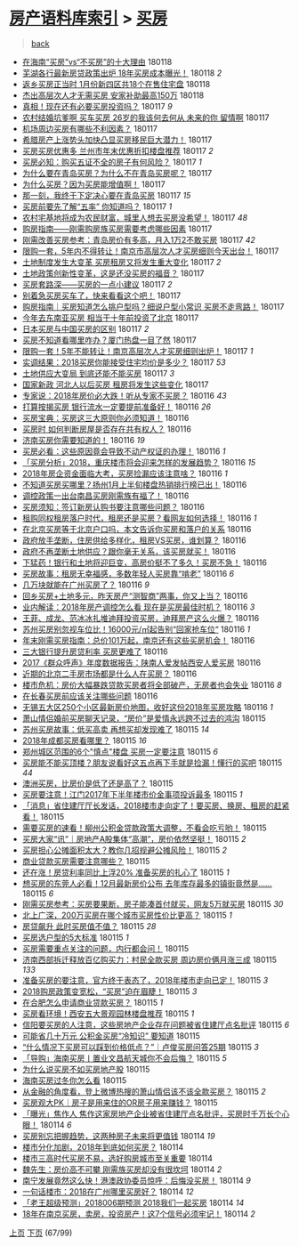 [房产语料库索引](../../README.md)  > [买房](买房.md)
====
> [back](../README.md)

- [在海南“买房”vs“不买房”的十大理由](http://jkwz.applinzi.com/ittc/7059851308951929872.html#%E5%9C%A8%E6%B5%B7%E5%8D%97%E2%80%9C%E4%B9%B0%E6%88%BF%E2%80%9Dvs%E2%80%9C%E4%B8%8D%E4%B9%B0%E6%88%BF%E2%80%9D%E7%9A%84%E5%8D%81%E5%A4%A7%E7%90%86%E7%94%B1) 180118  
- [芜湖各行最新房贷政策出炉 18年买房成本曝光！](http://jkwz.applinzi.com/ittc/7059839067192034321.html#%E8%8A%9C%E6%B9%96%E5%90%84%E8%A1%8C%E6%9C%80%E6%96%B0%E6%88%BF%E8%B4%B7%E6%94%BF%E7%AD%96%E5%87%BA%E7%82%89+18%E5%B9%B4%E4%B9%B0%E6%88%BF%E6%88%90%E6%9C%AC%E6%9B%9D%E5%85%89%EF%BC%81) 180118 *2* 
- [返乡买房正当时 1月份新四区共18个在售住宅盘](http://jkwz.applinzi.com/ittc/7059796140872958992.html#%E8%BF%94%E4%B9%A1%E4%B9%B0%E6%88%BF%E6%AD%A3%E5%BD%93%E6%97%B6+1%E6%9C%88%E4%BB%BD%E6%96%B0%E5%9B%9B%E5%8C%BA%E5%85%B118%E4%B8%AA%E5%9C%A8%E5%94%AE%E4%BD%8F%E5%AE%85%E7%9B%98) 180118  
- [杰出高层次人才无需买房 安家补助最高150万](http://jkwz.applinzi.com/ittc/7059786347433165831.html#%E6%9D%B0%E5%87%BA%E9%AB%98%E5%B1%82%E6%AC%A1%E4%BA%BA%E6%89%8D%E6%97%A0%E9%9C%80%E4%B9%B0%E6%88%BF+%E5%AE%89%E5%AE%B6%E8%A1%A5%E5%8A%A9%E6%9C%80%E9%AB%98150%E4%B8%87) 180118  
- [真相！现在还有必要买房投资吗？](http://jkwz.applinzi.com/ittc/7059686290369283082.html#%E7%9C%9F%E7%9B%B8%EF%BC%81%E7%8E%B0%E5%9C%A8%E8%BF%98%E6%9C%89%E5%BF%85%E8%A6%81%E4%B9%B0%E6%88%BF%E6%8A%95%E8%B5%84%E5%90%97%EF%BC%9F) 180117 *9* 
- [农村结婚坑爹啊 买车买房 26岁的我该何去何从 未来的你 留情啊](http://jkwz.applinzi.com/ittc/7059668311590044688.html#%E5%86%9C%E6%9D%91%E7%BB%93%E5%A9%9A%E5%9D%91%E7%88%B9%E5%95%8A+%E4%B9%B0%E8%BD%A6%E4%B9%B0%E6%88%BF+26%E5%B2%81%E7%9A%84%E6%88%91%E8%AF%A5%E4%BD%95%E5%8E%BB%E4%BD%95%E4%BB%8E+%E6%9C%AA%E6%9D%A5%E7%9A%84%E4%BD%A0+%E7%95%99%E6%83%85%E5%95%8A) 180117  
- [机场周边买房有哪些不利因素？](http://jkwz.applinzi.com/ittc/7059654816354010122.html#%E6%9C%BA%E5%9C%BA%E5%91%A8%E8%BE%B9%E4%B9%B0%E6%88%BF%E6%9C%89%E5%93%AA%E4%BA%9B%E4%B8%8D%E5%88%A9%E5%9B%A0%E7%B4%A0%EF%BC%9F) 180117  
- [希腊房产上涨势头加快凸显买房移民巨大潜力！](http://jkwz.applinzi.com/ittc/7059615804125873158.html#%E5%B8%8C%E8%85%8A%E6%88%BF%E4%BA%A7%E4%B8%8A%E6%B6%A8%E5%8A%BF%E5%A4%B4%E5%8A%A0%E5%BF%AB%E5%87%B8%E6%98%BE%E4%B9%B0%E6%88%BF%E7%A7%BB%E6%B0%91%E5%B7%A8%E5%A4%A7%E6%BD%9C%E5%8A%9B%EF%BC%81) 180117  
- [买房买房优惠多 兰州市年末优惠折扣楼盘推荐](http://jkwz.applinzi.com/ittc/7059606824733377542.html#%E4%B9%B0%E6%88%BF%E4%B9%B0%E6%88%BF%E4%BC%98%E6%83%A0%E5%A4%9A+%E5%85%B0%E5%B7%9E%E5%B8%82%E5%B9%B4%E6%9C%AB%E4%BC%98%E6%83%A0%E6%8A%98%E6%89%A3%E6%A5%BC%E7%9B%98%E6%8E%A8%E8%8D%90) 180117 *2* 
- [买房必知：购买五证不全的房子有何风险？](http://jkwz.applinzi.com/ittc/7059602166489023498.html#%E4%B9%B0%E6%88%BF%E5%BF%85%E7%9F%A5%EF%BC%9A%E8%B4%AD%E4%B9%B0%E4%BA%94%E8%AF%81%E4%B8%8D%E5%85%A8%E7%9A%84%E6%88%BF%E5%AD%90%E6%9C%89%E4%BD%95%E9%A3%8E%E9%99%A9%EF%BC%9F) 180117 *1* 
- [为什么要在青岛买房？为什么不在青岛买房呢？](http://jkwz.applinzi.com/ittc/7059574210941158407.html#%E4%B8%BA%E4%BB%80%E4%B9%88%E8%A6%81%E5%9C%A8%E9%9D%92%E5%B2%9B%E4%B9%B0%E6%88%BF%EF%BC%9F%E4%B8%BA%E4%BB%80%E4%B9%88%E4%B8%8D%E5%9C%A8%E9%9D%92%E5%B2%9B%E4%B9%B0%E6%88%BF%E5%91%A2%EF%BC%9F) 180117  
- [为什么买房？因为买房能增值啊！](http://jkwz.applinzi.com/ittc/7059573840668001297.html#%E4%B8%BA%E4%BB%80%E4%B9%88%E4%B9%B0%E6%88%BF%EF%BC%9F%E5%9B%A0%E4%B8%BA%E4%B9%B0%E6%88%BF%E8%83%BD%E5%A2%9E%E5%80%BC%E5%95%8A%EF%BC%81) 180117  
- [那一刻，我终于下定决心要在青岛买房](http://jkwz.applinzi.com/ittc/7059573562925384714.html#%E9%82%A3%E4%B8%80%E5%88%BB%EF%BC%8C%E6%88%91%E7%BB%88%E4%BA%8E%E4%B8%8B%E5%AE%9A%E5%86%B3%E5%BF%83%E8%A6%81%E5%9C%A8%E9%9D%92%E5%B2%9B%E4%B9%B0%E6%88%BF) 180117 *15* 
- [买房前要先了解“五率” 你知道吗？](http://jkwz.applinzi.com/ittc/7059563720600978442.html#%E4%B9%B0%E6%88%BF%E5%89%8D%E8%A6%81%E5%85%88%E4%BA%86%E8%A7%A3%E2%80%9C%E4%BA%94%E7%8E%87%E2%80%9D+%E4%BD%A0%E7%9F%A5%E9%81%93%E5%90%97%EF%BC%9F) 180117 *1* 
- [农村宅基地将成为农民财富，城里人想去买房没希望！](http://jkwz.applinzi.com/ittc/7059530752348128273.html#%E5%86%9C%E6%9D%91%E5%AE%85%E5%9F%BA%E5%9C%B0%E5%B0%86%E6%88%90%E4%B8%BA%E5%86%9C%E6%B0%91%E8%B4%A2%E5%AF%8C%EF%BC%8C%E5%9F%8E%E9%87%8C%E4%BA%BA%E6%83%B3%E5%8E%BB%E4%B9%B0%E6%88%BF%E6%B2%A1%E5%B8%8C%E6%9C%9B%EF%BC%81) 180117 *48* 
- [购房指南——刚需购房族买房需要考虑哪些因素](http://jkwz.applinzi.com/ittc/7059528546219721738.html#%E8%B4%AD%E6%88%BF%E6%8C%87%E5%8D%97%E2%80%94%E2%80%94%E5%88%9A%E9%9C%80%E8%B4%AD%E6%88%BF%E6%97%8F%E4%B9%B0%E6%88%BF%E9%9C%80%E8%A6%81%E8%80%83%E8%99%91%E5%93%AA%E4%BA%9B%E5%9B%A0%E7%B4%A0) 180117  
- [刚需改善买房参考：青岛房价有多高，月入1万2不敢买房](http://jkwz.applinzi.com/ittc/7059515030154773511.html#%E5%88%9A%E9%9C%80%E6%94%B9%E5%96%84%E4%B9%B0%E6%88%BF%E5%8F%82%E8%80%83%EF%BC%9A%E9%9D%92%E5%B2%9B%E6%88%BF%E4%BB%B7%E6%9C%89%E5%A4%9A%E9%AB%98%EF%BC%8C%E6%9C%88%E5%85%A51%E4%B8%872%E4%B8%8D%E6%95%A2%E4%B9%B0%E6%88%BF) 180117 *42* 
- [限购一套，5年内不得转让！南京市高层次人才买房细则今天出台！](http://jkwz.applinzi.com/ittc/7059512159468258310.html#%E9%99%90%E8%B4%AD%E4%B8%80%E5%A5%97%EF%BC%8C5%E5%B9%B4%E5%86%85%E4%B8%8D%E5%BE%97%E8%BD%AC%E8%AE%A9%EF%BC%81%E5%8D%97%E4%BA%AC%E5%B8%82%E9%AB%98%E5%B1%82%E6%AC%A1%E4%BA%BA%E6%89%8D%E4%B9%B0%E6%88%BF%E7%BB%86%E5%88%99%E4%BB%8A%E5%A4%A9%E5%87%BA%E5%8F%B0%EF%BC%81) 180117  
- [土地制度发生大变革 买房租房又将发生重大变化](http://jkwz.applinzi.com/ittc/7059510627662300177.html#%E5%9C%9F%E5%9C%B0%E5%88%B6%E5%BA%A6%E5%8F%91%E7%94%9F%E5%A4%A7%E5%8F%98%E9%9D%A9+%E4%B9%B0%E6%88%BF%E7%A7%9F%E6%88%BF%E5%8F%88%E5%B0%86%E5%8F%91%E7%94%9F%E9%87%8D%E5%A4%A7%E5%8F%98%E5%8C%96) 180117 *2* 
- [土地政策创新性变革，这是还没买房的福音？](http://jkwz.applinzi.com/ittc/7059508514597110790.html#%E5%9C%9F%E5%9C%B0%E6%94%BF%E7%AD%96%E5%88%9B%E6%96%B0%E6%80%A7%E5%8F%98%E9%9D%A9%EF%BC%8C%E8%BF%99%E6%98%AF%E8%BF%98%E6%B2%A1%E4%B9%B0%E6%88%BF%E7%9A%84%E7%A6%8F%E9%9F%B3%EF%BC%9F) 180117  
- [买房套路深——买房的一点小建议](http://jkwz.applinzi.com/ittc/7059507619448751115.html#%E4%B9%B0%E6%88%BF%E5%A5%97%E8%B7%AF%E6%B7%B1%E2%80%94%E2%80%94%E4%B9%B0%E6%88%BF%E7%9A%84%E4%B8%80%E7%82%B9%E5%B0%8F%E5%BB%BA%E8%AE%AE) 180117 *2* 
- [别着急买房买车了，快来看看这个吧！](http://jkwz.applinzi.com/ittc/7059506289271374855.html#%E5%88%AB%E7%9D%80%E6%80%A5%E4%B9%B0%E6%88%BF%E4%B9%B0%E8%BD%A6%E4%BA%86%EF%BC%8C%E5%BF%AB%E6%9D%A5%E7%9C%8B%E7%9C%8B%E8%BF%99%E4%B8%AA%E5%90%A7%EF%BC%81) 180117  
- [购房指南｜买房知道怎么挑户型吗？细说户型小常识 买房不走弯路！](http://jkwz.applinzi.com/ittc/7059503166725293067.html#%E8%B4%AD%E6%88%BF%E6%8C%87%E5%8D%97%EF%BD%9C%E4%B9%B0%E6%88%BF%E7%9F%A5%E9%81%93%E6%80%8E%E4%B9%88%E6%8C%91%E6%88%B7%E5%9E%8B%E5%90%97%EF%BC%9F%E7%BB%86%E8%AF%B4%E6%88%B7%E5%9E%8B%E5%B0%8F%E5%B8%B8%E8%AF%86+%E4%B9%B0%E6%88%BF%E4%B8%8D%E8%B5%B0%E5%BC%AF%E8%B7%AF%EF%BC%81) 180117  
- [今年去东南亚买房 相当于十年前投资了北京](http://jkwz.applinzi.com/ittc/7059493662042358800.html#%E4%BB%8A%E5%B9%B4%E5%8E%BB%E4%B8%9C%E5%8D%97%E4%BA%9A%E4%B9%B0%E6%88%BF+%E7%9B%B8%E5%BD%93%E4%BA%8E%E5%8D%81%E5%B9%B4%E5%89%8D%E6%8A%95%E8%B5%84%E4%BA%86%E5%8C%97%E4%BA%AC) 180117  
- [日本买房与中国买房的区别](http://jkwz.applinzi.com/ittc/7059492582034244624.html#%E6%97%A5%E6%9C%AC%E4%B9%B0%E6%88%BF%E4%B8%8E%E4%B8%AD%E5%9B%BD%E4%B9%B0%E6%88%BF%E7%9A%84%E5%8C%BA%E5%88%AB) 180117 *2* 
- [买房不知道看哪里咋办？厦门热盘一目了然](http://jkwz.applinzi.com/ittc/7059485775484158982.html#%E4%B9%B0%E6%88%BF%E4%B8%8D%E7%9F%A5%E9%81%93%E7%9C%8B%E5%93%AA%E9%87%8C%E5%92%8B%E5%8A%9E%EF%BC%9F%E5%8E%A6%E9%97%A8%E7%83%AD%E7%9B%98%E4%B8%80%E7%9B%AE%E4%BA%86%E7%84%B6) 180117  
- [限购一套！5年不能转让！南京高层次人才买房细则出炉！](http://jkwz.applinzi.com/ittc/7059485318313411601.html#%E9%99%90%E8%B4%AD%E4%B8%80%E5%A5%97%EF%BC%815%E5%B9%B4%E4%B8%8D%E8%83%BD%E8%BD%AC%E8%AE%A9%EF%BC%81%E5%8D%97%E4%BA%AC%E9%AB%98%E5%B1%82%E6%AC%A1%E4%BA%BA%E6%89%8D%E4%B9%B0%E6%88%BF%E7%BB%86%E5%88%99%E5%87%BA%E7%82%89%EF%BC%81) 180117 *1* 
- [实调结果：2018买房你能接受住宅均价是多少？](http://jkwz.applinzi.com/ittc/7059484762865927184.html#%E5%AE%9E%E8%B0%83%E7%BB%93%E6%9E%9C%EF%BC%9A2018%E4%B9%B0%E6%88%BF%E4%BD%A0%E8%83%BD%E6%8E%A5%E5%8F%97%E4%BD%8F%E5%AE%85%E5%9D%87%E4%BB%B7%E6%98%AF%E5%A4%9A%E5%B0%91%EF%BC%9F) 180117 *53* 
- [土地供应大变局 到底还能不能买房](http://jkwz.applinzi.com/ittc/7059483699639223312.html#%E5%9C%9F%E5%9C%B0%E4%BE%9B%E5%BA%94%E5%A4%A7%E5%8F%98%E5%B1%80+%E5%88%B0%E5%BA%95%E8%BF%98%E8%83%BD%E4%B8%8D%E8%83%BD%E4%B9%B0%E6%88%BF) 180117 *3* 
- [国家新政 河北人以后买房 租房将发生这些变化](http://jkwz.applinzi.com/ittc/7059473729984136209.html#%E5%9B%BD%E5%AE%B6%E6%96%B0%E6%94%BF+%E6%B2%B3%E5%8C%97%E4%BA%BA%E4%BB%A5%E5%90%8E%E4%B9%B0%E6%88%BF+%E7%A7%9F%E6%88%BF%E5%B0%86%E5%8F%91%E7%94%9F%E8%BF%99%E4%BA%9B%E5%8F%98%E5%8C%96) 180117  
- [专家说：2018年房价必大跌！听从专家不买房？](http://jkwz.applinzi.com/ittc/7059276022438953990.html#%E4%B8%93%E5%AE%B6%E8%AF%B4%EF%BC%9A2018%E5%B9%B4%E6%88%BF%E4%BB%B7%E5%BF%85%E5%A4%A7%E8%B7%8C%EF%BC%81%E5%90%AC%E4%BB%8E%E4%B8%93%E5%AE%B6%E4%B8%8D%E4%B9%B0%E6%88%BF%EF%BC%9F) 180116 *43* 
- [打算按揭买房 银行流水一定要提前准备好！](http://jkwz.applinzi.com/ittc/7059262667233952779.html#%E6%89%93%E7%AE%97%E6%8C%89%E6%8F%AD%E4%B9%B0%E6%88%BF+%E9%93%B6%E8%A1%8C%E6%B5%81%E6%B0%B4%E4%B8%80%E5%AE%9A%E8%A6%81%E6%8F%90%E5%89%8D%E5%87%86%E5%A4%87%E5%A5%BD%EF%BC%81) 180116 *26* 
- [买房宝典：买房这三大原则你必须知道！](http://jkwz.applinzi.com/ittc/7059262669133972490.html#%E4%B9%B0%E6%88%BF%E5%AE%9D%E5%85%B8%EF%BC%9A%E4%B9%B0%E6%88%BF%E8%BF%99%E4%B8%89%E5%A4%A7%E5%8E%9F%E5%88%99%E4%BD%A0%E5%BF%85%E9%A1%BB%E7%9F%A5%E9%81%93%EF%BC%81) 180116  
- [买房时 如何判断房屋是否存在共有权人？](http://jkwz.applinzi.com/ittc/7059242221503513610.html#%E4%B9%B0%E6%88%BF%E6%97%B6+%E5%A6%82%E4%BD%95%E5%88%A4%E6%96%AD%E6%88%BF%E5%B1%8B%E6%98%AF%E5%90%A6%E5%AD%98%E5%9C%A8%E5%85%B1%E6%9C%89%E6%9D%83%E4%BA%BA%EF%BC%9F) 180116  
- [济南买房你需要知道的！](http://jkwz.applinzi.com/ittc/7059239580127986705.html#%E6%B5%8E%E5%8D%97%E4%B9%B0%E6%88%BF%E4%BD%A0%E9%9C%80%E8%A6%81%E7%9F%A5%E9%81%93%E7%9A%84%EF%BC%81) 180116 *19* 
- [买房必看：这些原因竟会导致不动产权证的办理！](http://jkwz.applinzi.com/ittc/7059239106599453703.html#%E4%B9%B0%E6%88%BF%E5%BF%85%E7%9C%8B%EF%BC%9A%E8%BF%99%E4%BA%9B%E5%8E%9F%E5%9B%A0%E7%AB%9F%E4%BC%9A%E5%AF%BC%E8%87%B4%E4%B8%8D%E5%8A%A8%E4%BA%A7%E6%9D%83%E8%AF%81%E7%9A%84%E5%8A%9E%E7%90%86%EF%BC%81) 180116 *1* 
- [「买房分析」2018，重庆楼市将会迎来怎样的发展趋势？](http://jkwz.applinzi.com/ittc/7059211251484197905.html#%E3%80%8C%E4%B9%B0%E6%88%BF%E5%88%86%E6%9E%90%E3%80%8D2018%EF%BC%8C%E9%87%8D%E5%BA%86%E6%A5%BC%E5%B8%82%E5%B0%86%E4%BC%9A%E8%BF%8E%E6%9D%A5%E6%80%8E%E6%A0%B7%E7%9A%84%E5%8F%91%E5%B1%95%E8%B6%8B%E5%8A%BF%EF%BC%9F) 180116 *15* 
- [2018年房企资金面临大考，买房捡漏应该注意啥？](http://jkwz.applinzi.com/ittc/7059206493088252935.html#2018%E5%B9%B4%E6%88%BF%E4%BC%81%E8%B5%84%E9%87%91%E9%9D%A2%E4%B8%B4%E5%A4%A7%E8%80%83%EF%BC%8C%E4%B9%B0%E6%88%BF%E6%8D%A1%E6%BC%8F%E5%BA%94%E8%AF%A5%E6%B3%A8%E6%84%8F%E5%95%A5%EF%BC%9F) 180116 *1* 
- [不知道买房买哪里？扬州1月上半旬楼盘热销排行榜已出！](http://jkwz.applinzi.com/ittc/7059205782128559110.html#%E4%B8%8D%E7%9F%A5%E9%81%93%E4%B9%B0%E6%88%BF%E4%B9%B0%E5%93%AA%E9%87%8C%EF%BC%9F%E6%89%AC%E5%B7%9E1%E6%9C%88%E4%B8%8A%E5%8D%8A%E6%97%AC%E6%A5%BC%E7%9B%98%E7%83%AD%E9%94%80%E6%8E%92%E8%A1%8C%E6%A6%9C%E5%B7%B2%E5%87%BA%EF%BC%81) 180116  
- [调控政策一出台南昌买房刚需族有福了！](http://jkwz.applinzi.com/ittc/7059203360782025738.html#%E8%B0%83%E6%8E%A7%E6%94%BF%E7%AD%96%E4%B8%80%E5%87%BA%E5%8F%B0%E5%8D%97%E6%98%8C%E4%B9%B0%E6%88%BF%E5%88%9A%E9%9C%80%E6%97%8F%E6%9C%89%E7%A6%8F%E4%BA%86%EF%BC%81) 180116  
- [买房须知：签订新房认购书要注意哪些问题？](http://jkwz.applinzi.com/ittc/7059201868696126480.html#%E4%B9%B0%E6%88%BF%E9%A1%BB%E7%9F%A5%EF%BC%9A%E7%AD%BE%E8%AE%A2%E6%96%B0%E6%88%BF%E8%AE%A4%E8%B4%AD%E4%B9%A6%E8%A6%81%E6%B3%A8%E6%84%8F%E5%93%AA%E4%BA%9B%E9%97%AE%E9%A2%98%EF%BC%9F) 180116  
- [租购同权租房落户时代，租房还是买房？看网友如何选择！](http://jkwz.applinzi.com/ittc/7059194837201323019.html#%E7%A7%9F%E8%B4%AD%E5%90%8C%E6%9D%83%E7%A7%9F%E6%88%BF%E8%90%BD%E6%88%B7%E6%97%B6%E4%BB%A3%EF%BC%8C%E7%A7%9F%E6%88%BF%E8%BF%98%E6%98%AF%E4%B9%B0%E6%88%BF%EF%BC%9F%E7%9C%8B%E7%BD%91%E5%8F%8B%E5%A6%82%E4%BD%95%E9%80%89%E6%8B%A9%EF%BC%81) 180116 *1* 
- [在北京买房等于北京户口吗，本文告诉你买房和落户的关系](http://jkwz.applinzi.com/ittc/7059182113692058634.html#%E5%9C%A8%E5%8C%97%E4%BA%AC%E4%B9%B0%E6%88%BF%E7%AD%89%E4%BA%8E%E5%8C%97%E4%BA%AC%E6%88%B7%E5%8F%A3%E5%90%97%EF%BC%8C%E6%9C%AC%E6%96%87%E5%91%8A%E8%AF%89%E4%BD%A0%E4%B9%B0%E6%88%BF%E5%92%8C%E8%90%BD%E6%88%B7%E7%9A%84%E5%85%B3%E7%B3%BB) 180116  
- [政府放手垄断，住房供给多样化，租房VS买房，谁划算？](http://jkwz.applinzi.com/ittc/7059173130059121681.html#%E6%94%BF%E5%BA%9C%E6%94%BE%E6%89%8B%E5%9E%84%E6%96%AD%EF%BC%8C%E4%BD%8F%E6%88%BF%E4%BE%9B%E7%BB%99%E5%A4%9A%E6%A0%B7%E5%8C%96%EF%BC%8C%E7%A7%9F%E6%88%BFVS%E4%B9%B0%E6%88%BF%EF%BC%8C%E8%B0%81%E5%88%92%E7%AE%97%EF%BC%9F) 180116  
- [政府不再垄断土地供应？跟你毫无关系，该买房就买！](http://jkwz.applinzi.com/ittc/7059156911713158150.html#%E6%94%BF%E5%BA%9C%E4%B8%8D%E5%86%8D%E5%9E%84%E6%96%AD%E5%9C%9F%E5%9C%B0%E4%BE%9B%E5%BA%94%EF%BC%9F%E8%B7%9F%E4%BD%A0%E6%AF%AB%E6%97%A0%E5%85%B3%E7%B3%BB%EF%BC%8C%E8%AF%A5%E4%B9%B0%E6%88%BF%E5%B0%B1%E4%B9%B0%EF%BC%81) 180116  
- [下猛药！银行和土地将迎巨变，高房价挺不了多久！买房不急！](http://jkwz.applinzi.com/ittc/7059156375202956299.html#%E4%B8%8B%E7%8C%9B%E8%8D%AF%EF%BC%81%E9%93%B6%E8%A1%8C%E5%92%8C%E5%9C%9F%E5%9C%B0%E5%B0%86%E8%BF%8E%E5%B7%A8%E5%8F%98%EF%BC%8C%E9%AB%98%E6%88%BF%E4%BB%B7%E6%8C%BA%E4%B8%8D%E4%BA%86%E5%A4%9A%E4%B9%85%EF%BC%81%E4%B9%B0%E6%88%BF%E4%B8%8D%E6%80%A5%EF%BC%81) 180116  
- [买房故事：租房无幸福感，多数年轻人买房靠“啃老”](http://jkwz.applinzi.com/ittc/7059148923652801543.html#%E4%B9%B0%E6%88%BF%E6%95%85%E4%BA%8B%EF%BC%9A%E7%A7%9F%E6%88%BF%E6%97%A0%E5%B9%B8%E7%A6%8F%E6%84%9F%EF%BC%8C%E5%A4%9A%E6%95%B0%E5%B9%B4%E8%BD%BB%E4%BA%BA%E4%B9%B0%E6%88%BF%E9%9D%A0%E2%80%9C%E5%95%83%E8%80%81%E2%80%9D) 180116 *6* 
- [几万块就能在广州买房了？](http://jkwz.applinzi.com/ittc/7059144532824687632.html#%E5%87%A0%E4%B8%87%E5%9D%97%E5%B0%B1%E8%83%BD%E5%9C%A8%E5%B9%BF%E5%B7%9E%E4%B9%B0%E6%88%BF%E4%BA%86%EF%BC%9F) 180116 *9* 
- [回乡买房+土地多元，昨天房产“测智商”两事，你又上当？](http://jkwz.applinzi.com/ittc/7059136353789281287.html#%E5%9B%9E%E4%B9%A1%E4%B9%B0%E6%88%BF%2B%E5%9C%9F%E5%9C%B0%E5%A4%9A%E5%85%83%EF%BC%8C%E6%98%A8%E5%A4%A9%E6%88%BF%E4%BA%A7%E2%80%9C%E6%B5%8B%E6%99%BA%E5%95%86%E2%80%9D%E4%B8%A4%E4%BA%8B%EF%BC%8C%E4%BD%A0%E5%8F%88%E4%B8%8A%E5%BD%93%EF%BC%9F) 180116  
- [业内解读：2018年房产调控怎么看 现在是买房最佳时机？](http://jkwz.applinzi.com/ittc/7059133533728015367.html#%E4%B8%9A%E5%86%85%E8%A7%A3%E8%AF%BB%EF%BC%9A2018%E5%B9%B4%E6%88%BF%E4%BA%A7%E8%B0%83%E6%8E%A7%E6%80%8E%E4%B9%88%E7%9C%8B+%E7%8E%B0%E5%9C%A8%E6%98%AF%E4%B9%B0%E6%88%BF%E6%9C%80%E4%BD%B3%E6%97%B6%E6%9C%BA%EF%BC%9F) 180116 *3* 
- [王菲、成龙、范冰冰扎堆迪拜投资买房，迪拜房产这么火爆？](http://jkwz.applinzi.com/ittc/7058842312539374603.html#%E7%8E%8B%E8%8F%B2%E3%80%81%E6%88%90%E9%BE%99%E3%80%81%E8%8C%83%E5%86%B0%E5%86%B0%E6%89%8E%E5%A0%86%E8%BF%AA%E6%8B%9C%E6%8A%95%E8%B5%84%E4%B9%B0%E6%88%BF%EF%BC%8C%E8%BF%AA%E6%8B%9C%E6%88%BF%E4%BA%A7%E8%BF%99%E4%B9%88%E7%81%AB%E7%88%86%EF%BC%9F) 180116  
- [苏州买房别忽视车位比！16000元/㎡起告别“回家抢车位“](http://jkwz.applinzi.com/ittc/7059117297417847824.html#%E8%8B%8F%E5%B7%9E%E4%B9%B0%E6%88%BF%E5%88%AB%E5%BF%BD%E8%A7%86%E8%BD%A6%E4%BD%8D%E6%AF%94%EF%BC%8116000%E5%85%83%2F%E3%8E%A1%E8%B5%B7%E5%91%8A%E5%88%AB%E2%80%9C%E5%9B%9E%E5%AE%B6%E6%8A%A2%E8%BD%A6%E4%BD%8D%E2%80%9C) 180116 *1* 
- [年末刚需买房指南：总价101万起，南京还有这些买房机会！](http://jkwz.applinzi.com/ittc/7059113730757886987.html#%E5%B9%B4%E6%9C%AB%E5%88%9A%E9%9C%80%E4%B9%B0%E6%88%BF%E6%8C%87%E5%8D%97%EF%BC%9A%E6%80%BB%E4%BB%B7101%E4%B8%87%E8%B5%B7%EF%BC%8C%E5%8D%97%E4%BA%AC%E8%BF%98%E6%9C%89%E8%BF%99%E4%BA%9B%E4%B9%B0%E6%88%BF%E6%9C%BA%E4%BC%9A%EF%BC%81) 180116  
- [三大银行提升房贷利率 买房更难了](http://jkwz.applinzi.com/ittc/7059110650159039505.html#%E4%B8%89%E5%A4%A7%E9%93%B6%E8%A1%8C%E6%8F%90%E5%8D%87%E6%88%BF%E8%B4%B7%E5%88%A9%E7%8E%87+%E4%B9%B0%E6%88%BF%E6%9B%B4%E9%9A%BE%E4%BA%86) 180116  
- [2017《群众呼声》年度数据报告：陕南人爱发帖西安人爱买房](http://jkwz.applinzi.com/ittc/7059105191092028432.html#2017%E3%80%8A%E7%BE%A4%E4%BC%97%E5%91%BC%E5%A3%B0%E3%80%8B%E5%B9%B4%E5%BA%A6%E6%95%B0%E6%8D%AE%E6%8A%A5%E5%91%8A%EF%BC%9A%E9%99%95%E5%8D%97%E4%BA%BA%E7%88%B1%E5%8F%91%E5%B8%96%E8%A5%BF%E5%AE%89%E4%BA%BA%E7%88%B1%E4%B9%B0%E6%88%BF) 180116  
- [近期的北京二手房市场都是什么人在买房？](http://jkwz.applinzi.com/ittc/7059103963473773584.html#%E8%BF%91%E6%9C%9F%E7%9A%84%E5%8C%97%E4%BA%AC%E4%BA%8C%E6%89%8B%E6%88%BF%E5%B8%82%E5%9C%BA%E9%83%BD%E6%98%AF%E4%BB%80%E4%B9%88%E4%BA%BA%E5%9C%A8%E4%B9%B0%E6%88%BF%EF%BC%9F) 180116  
- [楼市危机：房价大幅暴跌贷款买房者将全部破产，无房者也会失业](http://jkwz.applinzi.com/ittc/7059101238145057803.html#%E6%A5%BC%E5%B8%82%E5%8D%B1%E6%9C%BA%EF%BC%9A%E6%88%BF%E4%BB%B7%E5%A4%A7%E5%B9%85%E6%9A%B4%E8%B7%8C%E8%B4%B7%E6%AC%BE%E4%B9%B0%E6%88%BF%E8%80%85%E5%B0%86%E5%85%A8%E9%83%A8%E7%A0%B4%E4%BA%A7%EF%BC%8C%E6%97%A0%E6%88%BF%E8%80%85%E4%B9%9F%E4%BC%9A%E5%A4%B1%E4%B8%9A) 180116 *8* 
- [在长春买房前应该关注哪些问题](http://jkwz.applinzi.com/ittc/7059060159723078666.html#%E5%9C%A8%E9%95%BF%E6%98%A5%E4%B9%B0%E6%88%BF%E5%89%8D%E5%BA%94%E8%AF%A5%E5%85%B3%E6%B3%A8%E5%93%AA%E4%BA%9B%E9%97%AE%E9%A2%98) 180116  
- [无锡五大区250个小区最新房价地图，收好这份2018年买房攻略](http://jkwz.applinzi.com/ittc/7058981445496734730.html#%E6%97%A0%E9%94%A1%E4%BA%94%E5%A4%A7%E5%8C%BA250%E4%B8%AA%E5%B0%8F%E5%8C%BA%E6%9C%80%E6%96%B0%E6%88%BF%E4%BB%B7%E5%9C%B0%E5%9B%BE%EF%BC%8C%E6%94%B6%E5%A5%BD%E8%BF%99%E4%BB%BD2018%E5%B9%B4%E4%B9%B0%E6%88%BF%E6%94%BB%E7%95%A5) 180116 *1* 
- [萧山情侣婚前买房聊天记录，“房价”是爱情永远跨不过去的鸿沟](http://jkwz.applinzi.com/ittc/7058952630611477521.html#%E8%90%A7%E5%B1%B1%E6%83%85%E4%BE%A3%E5%A9%9A%E5%89%8D%E4%B9%B0%E6%88%BF%E8%81%8A%E5%A4%A9%E8%AE%B0%E5%BD%95%EF%BC%8C%E2%80%9C%E6%88%BF%E4%BB%B7%E2%80%9D%E6%98%AF%E7%88%B1%E6%83%85%E6%B0%B8%E8%BF%9C%E8%B7%A8%E4%B8%8D%E8%BF%87%E5%8E%BB%E7%9A%84%E9%B8%BF%E6%B2%9F) 180115  
- [苏州买房故事：低买高卖 再想买却发现难了](http://jkwz.applinzi.com/ittc/7058930472615150603.html#%E8%8B%8F%E5%B7%9E%E4%B9%B0%E6%88%BF%E6%95%85%E4%BA%8B%EF%BC%9A%E4%BD%8E%E4%B9%B0%E9%AB%98%E5%8D%96+%E5%86%8D%E6%83%B3%E4%B9%B0%E5%8D%B4%E5%8F%91%E7%8E%B0%E9%9A%BE%E4%BA%86) 180115 *14* 
- [2018年成都买房看哪里？](http://jkwz.applinzi.com/ittc/7058919561066185738.html#2018%E5%B9%B4%E6%88%90%E9%83%BD%E4%B9%B0%E6%88%BF%E7%9C%8B%E5%93%AA%E9%87%8C%EF%BC%9F) 180115 *16* 
- [郑州城区范围的6个&quot;慎点&quot;楼盘 买房一定要注意](http://jkwz.applinzi.com/ittc/7058912699860124688.html#%E9%83%91%E5%B7%9E%E5%9F%8E%E5%8C%BA%E8%8C%83%E5%9B%B4%E7%9A%846%E4%B8%AA%26quot%3B%E6%85%8E%E7%82%B9%26quot%3B%E6%A5%BC%E7%9B%98+%E4%B9%B0%E6%88%BF%E4%B8%80%E5%AE%9A%E8%A6%81%E6%B3%A8%E6%84%8F) 180115 *6* 
- [买房能不能买顶楼？朋友说看好这五点再下手就是捡漏！懂行的买吧](http://jkwz.applinzi.com/ittc/7058910221458473991.html#%E4%B9%B0%E6%88%BF%E8%83%BD%E4%B8%8D%E8%83%BD%E4%B9%B0%E9%A1%B6%E6%A5%BC%EF%BC%9F%E6%9C%8B%E5%8F%8B%E8%AF%B4%E7%9C%8B%E5%A5%BD%E8%BF%99%E4%BA%94%E7%82%B9%E5%86%8D%E4%B8%8B%E6%89%8B%E5%B0%B1%E6%98%AF%E6%8D%A1%E6%BC%8F%EF%BC%81%E6%87%82%E8%A1%8C%E7%9A%84%E4%B9%B0%E5%90%A7) 180115 *44* 
- [澳洲买房，比房价是低了还是高了？](http://jkwz.applinzi.com/ittc/7058888990625629201.html#%E6%BE%B3%E6%B4%B2%E4%B9%B0%E6%88%BF%EF%BC%8C%E6%AF%94%E6%88%BF%E4%BB%B7%E6%98%AF%E4%BD%8E%E4%BA%86%E8%BF%98%E6%98%AF%E9%AB%98%E4%BA%86%EF%BC%9F) 180115  
- [买房要注意！江门2017年下半年楼市价金事项投诉最多](http://jkwz.applinzi.com/ittc/7058882779578631185.html#%E4%B9%B0%E6%88%BF%E8%A6%81%E6%B3%A8%E6%84%8F%EF%BC%81%E6%B1%9F%E9%97%A82017%E5%B9%B4%E4%B8%8B%E5%8D%8A%E5%B9%B4%E6%A5%BC%E5%B8%82%E4%BB%B7%E9%87%91%E4%BA%8B%E9%A1%B9%E6%8A%95%E8%AF%89%E6%9C%80%E5%A4%9A) 180115 *1* 
- [「消息」省住建厅厅长发话，2018楼市走向定了！要买房、换房、租房的赶紧看！](http://jkwz.applinzi.com/ittc/7058874792566850567.html#%E3%80%8C%E6%B6%88%E6%81%AF%E3%80%8D%E7%9C%81%E4%BD%8F%E5%BB%BA%E5%8E%85%E5%8E%85%E9%95%BF%E5%8F%91%E8%AF%9D%EF%BC%8C2018%E6%A5%BC%E5%B8%82%E8%B5%B0%E5%90%91%E5%AE%9A%E4%BA%86%EF%BC%81%E8%A6%81%E4%B9%B0%E6%88%BF%E3%80%81%E6%8D%A2%E6%88%BF%E3%80%81%E7%A7%9F%E6%88%BF%E7%9A%84%E8%B5%B6%E7%B4%A7%E7%9C%8B%EF%BC%81) 180115  
- [需要买房的速看！柳州公积金贷款政策大调整，不看会吃亏哟！](http://jkwz.applinzi.com/ittc/7058874747725546502.html#%E9%9C%80%E8%A6%81%E4%B9%B0%E6%88%BF%E7%9A%84%E9%80%9F%E7%9C%8B%EF%BC%81%E6%9F%B3%E5%B7%9E%E5%85%AC%E7%A7%AF%E9%87%91%E8%B4%B7%E6%AC%BE%E6%94%BF%E7%AD%96%E5%A4%A7%E8%B0%83%E6%95%B4%EF%BC%8C%E4%B8%8D%E7%9C%8B%E4%BC%9A%E5%90%83%E4%BA%8F%E5%93%9F%EF%BC%81) 180115  
- [买房大家“讯”｜房地产A股集体“高潮”，房价依然坚挺！](http://jkwz.applinzi.com/ittc/7058874214214272010.html#%E4%B9%B0%E6%88%BF%E5%A4%A7%E5%AE%B6%E2%80%9C%E8%AE%AF%E2%80%9D%EF%BD%9C%E6%88%BF%E5%9C%B0%E4%BA%A7A%E8%82%A1%E9%9B%86%E4%BD%93%E2%80%9C%E9%AB%98%E6%BD%AE%E2%80%9D%EF%BC%8C%E6%88%BF%E4%BB%B7%E4%BE%9D%E7%84%B6%E5%9D%9A%E6%8C%BA%EF%BC%81) 180115 *2* 
- [买房担心公摊面积太大？教你几招规避公摊风险！](http://jkwz.applinzi.com/ittc/7058870423691723782.html#%E4%B9%B0%E6%88%BF%E6%8B%85%E5%BF%83%E5%85%AC%E6%91%8A%E9%9D%A2%E7%A7%AF%E5%A4%AA%E5%A4%A7%EF%BC%9F%E6%95%99%E4%BD%A0%E5%87%A0%E6%8B%9B%E8%A7%84%E9%81%BF%E5%85%AC%E6%91%8A%E9%A3%8E%E9%99%A9%EF%BC%81) 180115 *2* 
- [商业贷款买房需要注意哪些？](http://jkwz.applinzi.com/ittc/7058866951713981447.html#%E5%95%86%E4%B8%9A%E8%B4%B7%E6%AC%BE%E4%B9%B0%E6%88%BF%E9%9C%80%E8%A6%81%E6%B3%A8%E6%84%8F%E5%93%AA%E4%BA%9B%EF%BC%9F) 180115  
- [还在涨！房贷利率同比上浮20% 准备买房的扎心了](http://jkwz.applinzi.com/ittc/7058862537976579078.html#%E8%BF%98%E5%9C%A8%E6%B6%A8%EF%BC%81%E6%88%BF%E8%B4%B7%E5%88%A9%E7%8E%87%E5%90%8C%E6%AF%94%E4%B8%8A%E6%B5%AE20%25+%E5%87%86%E5%A4%87%E4%B9%B0%E6%88%BF%E7%9A%84%E6%89%8E%E5%BF%83%E4%BA%86) 180115 *1* 
- [想买房的东莞人必看！12月最新房价公布 去年库存最多的镇街竟然是……](http://jkwz.applinzi.com/ittc/7058857218839938055.html#%E6%83%B3%E4%B9%B0%E6%88%BF%E7%9A%84%E4%B8%9C%E8%8E%9E%E4%BA%BA%E5%BF%85%E7%9C%8B%EF%BC%8112%E6%9C%88%E6%9C%80%E6%96%B0%E6%88%BF%E4%BB%B7%E5%85%AC%E5%B8%83+%E5%8E%BB%E5%B9%B4%E5%BA%93%E5%AD%98%E6%9C%80%E5%A4%9A%E7%9A%84%E9%95%87%E8%A1%97%E7%AB%9F%E7%84%B6%E6%98%AF%E2%80%A6%E2%80%A6) 180115 *6* 
- [刚需买房参考：买房要果断，房子能凑首付就买，网友5万就买房](http://jkwz.applinzi.com/ittc/7058850964964901898.html#%E5%88%9A%E9%9C%80%E4%B9%B0%E6%88%BF%E5%8F%82%E8%80%83%EF%BC%9A%E4%B9%B0%E6%88%BF%E8%A6%81%E6%9E%9C%E6%96%AD%EF%BC%8C%E6%88%BF%E5%AD%90%E8%83%BD%E5%87%91%E9%A6%96%E4%BB%98%E5%B0%B1%E4%B9%B0%EF%BC%8C%E7%BD%91%E5%8F%8B5%E4%B8%87%E5%B0%B1%E4%B9%B0%E6%88%BF) 180115 *30* 
- [北上广深，200万买房在哪个城市买房性价比更高？](http://jkwz.applinzi.com/ittc/7058849905936696336.html#%E5%8C%97%E4%B8%8A%E5%B9%BF%E6%B7%B1%EF%BC%8C200%E4%B8%87%E4%B9%B0%E6%88%BF%E5%9C%A8%E5%93%AA%E4%B8%AA%E5%9F%8E%E5%B8%82%E4%B9%B0%E6%88%BF%E6%80%A7%E4%BB%B7%E6%AF%94%E6%9B%B4%E9%AB%98%EF%BC%9F) 180115 *1* 
- [房贷飙升 此时买房值不值？](http://jkwz.applinzi.com/ittc/7058845457986356235.html#%E6%88%BF%E8%B4%B7%E9%A3%99%E5%8D%87+%E6%AD%A4%E6%97%B6%E4%B9%B0%E6%88%BF%E5%80%BC%E4%B8%8D%E5%80%BC%EF%BC%9F) 180115 *28* 
- [买房选户型的5大标准](http://jkwz.applinzi.com/ittc/7058843801727009803.html#%E4%B9%B0%E6%88%BF%E9%80%89%E6%88%B7%E5%9E%8B%E7%9A%845%E5%A4%A7%E6%A0%87%E5%87%86) 180115 *1* 
- [买房需要重点关注的问题，内行都会问！](http://jkwz.applinzi.com/ittc/7058842599861781520.html#%E4%B9%B0%E6%88%BF%E9%9C%80%E8%A6%81%E9%87%8D%E7%82%B9%E5%85%B3%E6%B3%A8%E7%9A%84%E9%97%AE%E9%A2%98%EF%BC%8C%E5%86%85%E8%A1%8C%E9%83%BD%E4%BC%9A%E9%97%AE%EF%BC%81) 180115  
- [济南西部拆迁释放百亿购买力：村民全款买房 周边房价俩月涨三成](http://jkwz.applinzi.com/ittc/7058826065428874246.html#%E6%B5%8E%E5%8D%97%E8%A5%BF%E9%83%A8%E6%8B%86%E8%BF%81%E9%87%8A%E6%94%BE%E7%99%BE%E4%BA%BF%E8%B4%AD%E4%B9%B0%E5%8A%9B%EF%BC%9A%E6%9D%91%E6%B0%91%E5%85%A8%E6%AC%BE%E4%B9%B0%E6%88%BF+%E5%91%A8%E8%BE%B9%E6%88%BF%E4%BB%B7%E4%BF%A9%E6%9C%88%E6%B6%A8%E4%B8%89%E6%88%90) 180115 *133* 
- [准备买房的要注意，官方终于表态了，2018年楼市走向已定！](http://jkwz.applinzi.com/ittc/7058816173896893447.html#%E5%87%86%E5%A4%87%E4%B9%B0%E6%88%BF%E7%9A%84%E8%A6%81%E6%B3%A8%E6%84%8F%EF%BC%8C%E5%AE%98%E6%96%B9%E7%BB%88%E4%BA%8E%E8%A1%A8%E6%80%81%E4%BA%86%EF%BC%8C2018%E5%B9%B4%E6%A5%BC%E5%B8%82%E8%B5%B0%E5%90%91%E5%B7%B2%E5%AE%9A%EF%BC%81) 180115 *3* 
- [2018购房政策变宽松，“买房”迫在眉睫！](http://jkwz.applinzi.com/ittc/7058778679608345617.html#2018%E8%B4%AD%E6%88%BF%E6%94%BF%E7%AD%96%E5%8F%98%E5%AE%BD%E6%9D%BE%EF%BC%8C%E2%80%9C%E4%B9%B0%E6%88%BF%E2%80%9D%E8%BF%AB%E5%9C%A8%E7%9C%89%E7%9D%AB%EF%BC%81) 180115 *3* 
- [在合肥怎么申请商业贷款买房？](http://jkwz.applinzi.com/ittc/7058773764626449424.html#%E5%9C%A8%E5%90%88%E8%82%A5%E6%80%8E%E4%B9%88%E7%94%B3%E8%AF%B7%E5%95%86%E4%B8%9A%E8%B4%B7%E6%AC%BE%E4%B9%B0%E6%88%BF%EF%BC%9F) 180115 *1* 
- [买房看环境！西安五大景观园林楼盘推荐](http://jkwz.applinzi.com/ittc/7058772707158524935.html#%E4%B9%B0%E6%88%BF%E7%9C%8B%E7%8E%AF%E5%A2%83%EF%BC%81%E8%A5%BF%E5%AE%89%E4%BA%94%E5%A4%A7%E6%99%AF%E8%A7%82%E5%9B%AD%E6%9E%97%E6%A5%BC%E7%9B%98%E6%8E%A8%E8%8D%90) 180115 *1* 
- [信阳要买房的人注意，这些房地产企业存在问题被省住建厅点名批评](http://jkwz.applinzi.com/ittc/7058766625900069898.html#%E4%BF%A1%E9%98%B3%E8%A6%81%E4%B9%B0%E6%88%BF%E7%9A%84%E4%BA%BA%E6%B3%A8%E6%84%8F%EF%BC%8C%E8%BF%99%E4%BA%9B%E6%88%BF%E5%9C%B0%E4%BA%A7%E4%BC%81%E4%B8%9A%E5%AD%98%E5%9C%A8%E9%97%AE%E9%A2%98%E8%A2%AB%E7%9C%81%E4%BD%8F%E5%BB%BA%E5%8E%85%E7%82%B9%E5%90%8D%E6%89%B9%E8%AF%84) 180115 *6* 
- [可能省几十万元 公积金买房“冷知识” 要知道](http://jkwz.applinzi.com/ittc/7058761287863895046.html#%E5%8F%AF%E8%83%BD%E7%9C%81%E5%87%A0%E5%8D%81%E4%B8%87%E5%85%83+%E5%85%AC%E7%A7%AF%E9%87%91%E4%B9%B0%E6%88%BF%E2%80%9C%E5%86%B7%E7%9F%A5%E8%AF%86%E2%80%9D+%E8%A6%81%E7%9F%A5%E9%81%93) 180115  
- [“什么情况下买房可以踩到价格低点？”｜卢俊买房问答25期](http://jkwz.applinzi.com/ittc/7058757218256552970.html#%E2%80%9C%E4%BB%80%E4%B9%88%E6%83%85%E5%86%B5%E4%B8%8B%E4%B9%B0%E6%88%BF%E5%8F%AF%E4%BB%A5%E8%B8%A9%E5%88%B0%E4%BB%B7%E6%A0%BC%E4%BD%8E%E7%82%B9%EF%BC%9F%E2%80%9D%EF%BD%9C%E5%8D%A2%E4%BF%8A%E4%B9%B0%E6%88%BF%E9%97%AE%E7%AD%9425%E6%9C%9F) 180115 *3* 
- [「导购」海南买房丨置业文昌航天城你不会后悔？](http://jkwz.applinzi.com/ittc/7058753366836904970.html#%E3%80%8C%E5%AF%BC%E8%B4%AD%E3%80%8D%E6%B5%B7%E5%8D%97%E4%B9%B0%E6%88%BF%E4%B8%A8%E7%BD%AE%E4%B8%9A%E6%96%87%E6%98%8C%E8%88%AA%E5%A4%A9%E5%9F%8E%E4%BD%A0%E4%B8%8D%E4%BC%9A%E5%90%8E%E6%82%94%EF%BC%9F) 180115 *5* 
- [为什么说买房不如买房地产股](http://jkwz.applinzi.com/ittc/7058746556675523594.html#%E4%B8%BA%E4%BB%80%E4%B9%88%E8%AF%B4%E4%B9%B0%E6%88%BF%E4%B8%8D%E5%A6%82%E4%B9%B0%E6%88%BF%E5%9C%B0%E4%BA%A7%E8%82%A1) 180115  
- [海南买房过冬你怎么看](http://jkwz.applinzi.com/ittc/7058715793049519115.html#%E6%B5%B7%E5%8D%97%E4%B9%B0%E6%88%BF%E8%BF%87%E5%86%AC%E4%BD%A0%E6%80%8E%E4%B9%88%E7%9C%8B) 180115  
- [从金融的角度看，登上微博热搜的萧山情侣该不该全款买房？](http://jkwz.applinzi.com/ittc/7058583109019108359.html#%E4%BB%8E%E9%87%91%E8%9E%8D%E7%9A%84%E8%A7%92%E5%BA%A6%E7%9C%8B%EF%BC%8C%E7%99%BB%E4%B8%8A%E5%BE%AE%E5%8D%9A%E7%83%AD%E6%90%9C%E7%9A%84%E8%90%A7%E5%B1%B1%E6%83%85%E4%BE%A3%E8%AF%A5%E4%B8%8D%E8%AF%A5%E5%85%A8%E6%AC%BE%E4%B9%B0%E6%88%BF%EF%BC%9F) 180115 *2* 
- [买房观大PK｜房子是用来住的OR房子用来赚钱？](http://jkwz.applinzi.com/ittc/7058591720990573574.html#%E4%B9%B0%E6%88%BF%E8%A7%82%E5%A4%A7PK%EF%BD%9C%E6%88%BF%E5%AD%90%E6%98%AF%E7%94%A8%E6%9D%A5%E4%BD%8F%E7%9A%84OR%E6%88%BF%E5%AD%90%E7%94%A8%E6%9D%A5%E8%B5%9A%E9%92%B1%EF%BC%9F) 180115  
- [「曝光」焦作人 焦作这家房地产企业被省住建厅点名批评，买房时千万长个心眼！](http://jkwz.applinzi.com/ittc/7058578686628856849.html#%E3%80%8C%E6%9B%9D%E5%85%89%E3%80%8D%E7%84%A6%E4%BD%9C%E4%BA%BA+%E7%84%A6%E4%BD%9C%E8%BF%99%E5%AE%B6%E6%88%BF%E5%9C%B0%E4%BA%A7%E4%BC%81%E4%B8%9A%E8%A2%AB%E7%9C%81%E4%BD%8F%E5%BB%BA%E5%8E%85%E7%82%B9%E5%90%8D%E6%89%B9%E8%AF%84%EF%BC%8C%E4%B9%B0%E6%88%BF%E6%97%B6%E5%8D%83%E4%B8%87%E9%95%BF%E4%B8%AA%E5%BF%83%E7%9C%BC%EF%BC%81) 180114 *6* 
- [买房别忘把握趋势，这两种房子未来将更值钱](http://jkwz.applinzi.com/ittc/7058564556589106186.html#%E4%B9%B0%E6%88%BF%E5%88%AB%E5%BF%98%E6%8A%8A%E6%8F%A1%E8%B6%8B%E5%8A%BF%EF%BC%8C%E8%BF%99%E4%B8%A4%E7%A7%8D%E6%88%BF%E5%AD%90%E6%9C%AA%E6%9D%A5%E5%B0%86%E6%9B%B4%E5%80%BC%E9%92%B1) 180114 *19* 
- [楼市分化加剧，2018年到底如何买房？](http://jkwz.applinzi.com/ittc/7058553272892130315.html#%E6%A5%BC%E5%B8%82%E5%88%86%E5%8C%96%E5%8A%A0%E5%89%A7%EF%BC%8C2018%E5%B9%B4%E5%88%B0%E5%BA%95%E5%A6%82%E4%BD%95%E4%B9%B0%E6%88%BF%EF%BC%9F) 180114  
- [楼市三高时代买房不易，选好购房城市至关重要](http://jkwz.applinzi.com/ittc/7058548387060646922.html#%E6%A5%BC%E5%B8%82%E4%B8%89%E9%AB%98%E6%97%B6%E4%BB%A3%E4%B9%B0%E6%88%BF%E4%B8%8D%E6%98%93%EF%BC%8C%E9%80%89%E5%A5%BD%E8%B4%AD%E6%88%BF%E5%9F%8E%E5%B8%82%E8%87%B3%E5%85%B3%E9%87%8D%E8%A6%81) 180114  
- [魏先生：房价高不可攀 刚需族买房却没有很坎坷](http://jkwz.applinzi.com/ittc/7058539546419921926.html#%E9%AD%8F%E5%85%88%E7%94%9F%EF%BC%9A%E6%88%BF%E4%BB%B7%E9%AB%98%E4%B8%8D%E5%8F%AF%E6%94%80+%E5%88%9A%E9%9C%80%E6%97%8F%E4%B9%B0%E6%88%BF%E5%8D%B4%E6%B2%A1%E6%9C%89%E5%BE%88%E5%9D%8E%E5%9D%B7) 180114 *2* 
- [南宁发展竟然这么快！港澳政协委员惊呼：后悔没买房！](http://jkwz.applinzi.com/ittc/7058534337937409034.html#%E5%8D%97%E5%AE%81%E5%8F%91%E5%B1%95%E7%AB%9F%E7%84%B6%E8%BF%99%E4%B9%88%E5%BF%AB%EF%BC%81%E6%B8%AF%E6%BE%B3%E6%94%BF%E5%8D%8F%E5%A7%94%E5%91%98%E6%83%8A%E5%91%BC%EF%BC%9A%E5%90%8E%E6%82%94%E6%B2%A1%E4%B9%B0%E6%88%BF%EF%BC%81) 180114 *9* 
- [一句话楼市：2018在广州哪里买房好？](http://jkwz.applinzi.com/ittc/7058497982217847814.html#%E4%B8%80%E5%8F%A5%E8%AF%9D%E6%A5%BC%E5%B8%82%EF%BC%9A2018%E5%9C%A8%E5%B9%BF%E5%B7%9E%E5%93%AA%E9%87%8C%E4%B9%B0%E6%88%BF%E5%A5%BD%EF%BC%9F) 180114 *12* 
- [「老王超级预测」2018006期预测 2018我们一起买房](http://jkwz.applinzi.com/ittc/7058439243561436167.html#%E3%80%8C%E8%80%81%E7%8E%8B%E8%B6%85%E7%BA%A7%E9%A2%84%E6%B5%8B%E3%80%8D2018006%E6%9C%9F%E9%A2%84%E6%B5%8B+2018%E6%88%91%E4%BB%AC%E4%B8%80%E8%B5%B7%E4%B9%B0%E6%88%BF) 180114 *14* 
- [18年在南京买房，卖房，投资房产！这7个信号必须牢记！](http://jkwz.applinzi.com/ittc/7058409431602037776.html#18%E5%B9%B4%E5%9C%A8%E5%8D%97%E4%BA%AC%E4%B9%B0%E6%88%BF%EF%BC%8C%E5%8D%96%E6%88%BF%EF%BC%8C%E6%8A%95%E8%B5%84%E6%88%BF%E4%BA%A7%EF%BC%81%E8%BF%997%E4%B8%AA%E4%BF%A1%E5%8F%B7%E5%BF%85%E9%A1%BB%E7%89%A2%E8%AE%B0%EF%BC%81) 180114 *2* 


 [上页](买房68.md) [下页](买房66.md)          (67/99)